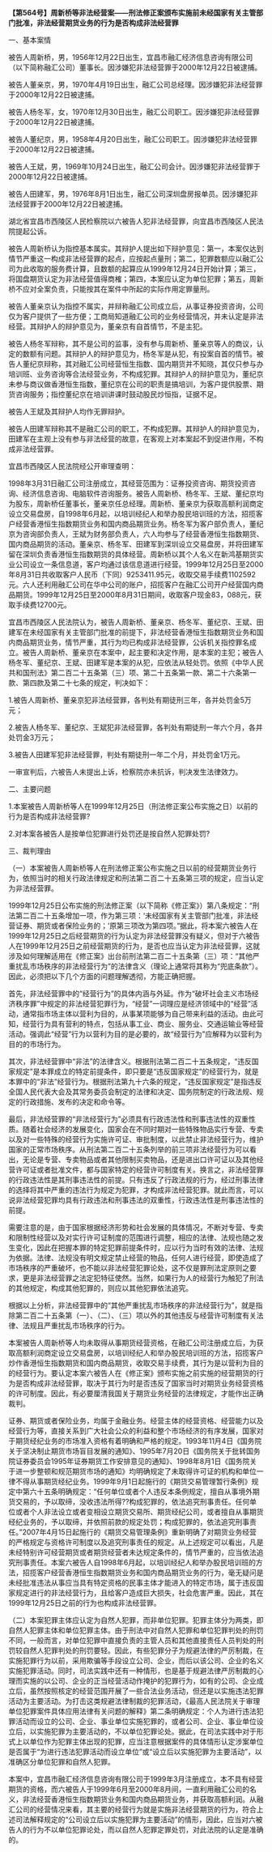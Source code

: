 **【第564号】周新桥等非法经营案——刑法修正案颁布实施前未经国家有关主管部门批准，非法经营期货业务的行为是否构成非法经营罪**

一、基本案情

被告人周新桥，男，1956年12月22日出生，宜昌市融汇经济信息咨询有限公司（以下简称融汇公司）董事长。因涉嫌犯非法经营罪于2000年12月22日被逮捕。

被告人董亲京，男，1970年4月19日出生，融汇公司总经理。因涉嫌犯非法经营罪于2000年12月22日被逮捕。

被告人杨冬军，女，1970年12月30日出生，融汇公司职工。因涉嫌犯非法经营罪于2000年12月22日被逮捕。

被告人董纪京，男，1958年4月20日出生，融汇公司职工。因涉嫌犯非法经营罪于2000年12月22日被逮捕。

被告人王斌，男，1969年10月24日出生，融汇公司会计。因涉嫌犯非法经营罪于2000年12月22日被逮捕。

被告人田建军，男，1976年8月1日出生，融汇公司深圳盘房报单员。因涉嫌犯非法经营罪于2000年12月22日被逮捕。

湖北省宜昌市西陵区人民检察院以六被告人犯非法经营罪，向宜昌市西陵区人民法院提起公诉。

被告人周新桥认为指控基本属实。其辩护人提出如下辩护意见：第一，本案仅达到情节严重这一构成非法经营罪的起点，应按起点量刑；第二，犯罪数额应以融汇公司为此收取的服务费计算，且数额的起算应从1999年12月24日开始计算；第三，将国盘期货认定为非法经营值得商榷；第四，本案应认定为单位犯罪；第五，周新桥不应对全案负责，只能按其在案件中所起的实际作用定罪量刑。

被告人董亲京认为指控不属实，并辩称融汇公司成立后，从事证券投资咨询，公司仅为客户提供了一些方便；工商局知道融汇公司的业务经营情况，并未认定是非法经营。其辩护人的辩护意见为，董亲京有自首情节，不是主犯。

被告人杨冬军辩称，其不是公司的监事，没有参与周新桥、董亲京等人的商议，认定的数额有问题。其辩护人的辩护意见为，杨冬军是从犯，有投案自首的情节。被告人董纪京辩称，其对融汇公司经营恒生指数、国内期货并不知晓，其仅只参与办培训班、业务咨询等合法经营业务，不构成犯罪。其辩护人的辩护意见为，董纪京未参与商议做香港恒生指数，董纪京在公司的职责是搞培训，为客户提供股票、期货咨询服务；指控董纪京在培训讲课时鼓动股民炒恒指，证据不足。

被告人王斌及其辩护人均作无罪辩护。

被告人田建军辩称其不是融汇公司的职工，不构成犯罪。其辩护人的辩护意见为，田建军在主观上没有参与非法经营的故意，在客观上对本案起不到促进作用，不构成非法经营罪。

宜昌市西陵区人民法院经公开审理查明：

1998年3月31日融汇公司注册成立，其经营范围为：证券投资咨询、期货投资咨询、经济信息咨询、电脑软件咨询服务。被告人周新桥、杨冬军、王斌、董纪京均为股东，周新桥任董事长，董亲京任总经理。周新桥、董亲京为获取高额利润商定设立交易盘房，自1998年6月起，以培训经纪人和举办股民培训班的方法，招揽客户经营香港恒生指数期货业务和国内商品期货业务。杨冬军为客户部负责人，董纪京为咨询部负责人，王斌为财务部负责人，六人均参与了经营香港恒生指数期货、国内商品期货的活动。董亲京、杨冬军、田建军到深圳设立交易盘房，并将田建军留在深圳负责香港恒生指数期货的具体经营。周新桥以其个人名义在新鸿基期货实业公司设立一条信息道，客户均通过该信息道进行经营。1999年12月25日至2000年8月31日共收取客户人民币（下同）9253411.95元，收取交易手续费1102592元。六人还利用融汇公司在华中公司的账户，招揽客户在融汇公司开户经营国内商品期货。1999年12月25日至2000年8月31日期间，收取客户现金83，088元，获取手续费12700元。

宜昌市西陵区人民法院认为，被告人周新桥、董亲京、杨冬军、董纪京、王斌、田建军在未经国家有关主管部门批准的前提下，非法经营香港恒生指数期货业务和国内商品期货业务，情节严重，其行为均已构成非法经营罪，公诉机关指控罪名成立。被告人周新桥、董亲京在本案中，起主要和决定作用，是本案的主犯；被告人杨冬军、董纪京、王斌、田建军是本案的从犯，应依法从轻处罚。依照《中华人民共和国刑法》第二百二十五条第（三）项、第二十五条第一款、第二十六条第一款、第四款及第二十七条的规定，判决如下：

1.被告人周新桥、董亲京犯非法经营罪，各判处有期徒刑三年，各并处罚金5万元；

2.被告人杨冬军、董纪京、王斌犯非法经营罪，各判处有期徒刑一年六个月，各并处罚金3万元；

3.被告人田建军犯非法经营罪，判处有期徒刑一年二个月，并处罚金1万元。

一审宣判后，六被告人未提出上诉，检察院亦未抗诉，判决发生法律效力。

二、主要问题

1.本案被告人周新桥等人在1999年12月25日（刑法修正案公布实施之日）以前的行为是否构成非法经营罪?

2.对本案各被告人是按单位犯罪进行处罚还是按自然人犯罪处罚?

三、裁判理由

（一）本案被告人周新桥等人在刑法修正案公布实施之日以前的经营期货业务行为，依照当时的相关行政法律规定和刑法第二百二十五条第三项的规定，应当认定为非法经营罪。

1999年12月25日公布实施的刑法修正案（以下简称《修正案》）第八条规定：“刑法第二百二十五条增加一项，作为第三项：‘未经国家有关主管部门批准，非法经营证券、期货或者保险业务的；’原第三项改为第四项。”据此，将本案六被告人在1999年12月25日之后经营期货的行为认定为非法经营罪没有疑义，但对于六被告人在1999年12月25日之前经营期货的行为，是否也应当认定为非法经营罪，这就涉及如何理解适用在《修正案》出台前刑法第二百二十五条第（三）项：“其他严重扰乱市场秩序的非法经营行为”的法律含义（理论上通常将其称为“兜底条款”）。因此，必须把以下几个方面的问题理解透彻，方能正确把握。

首先，非法经营罪中的“经营行为”的具体内涵与外延。作为“破坏社会主义市场经济秩序罪”中规定的非法经营犯罪行为，“经营”一词理应是经济领域中的“经营”活动，通常指市场主体以营利为目的，从事某项能够为自己带来利益的活动。由此可知，经营行为具有营利的特点，包括从事工业、商业、服务业、交通运输业等经营活动。强调此“经营”行为以营利为目的是必要的，故“经营行为”应解释为以营利为目的的市场行为。

其次，非法经营罪中“非法”的法律含义。根据刑法第二百二十五条规定，“违反国家规定”是本罪成立的特定前提条件，即只要是“违反国家规定”的经营行为，就是本罪中的“非法”经营行为。根据刑法第九十六条的规定，“违反国家规定”是指违反全国人民代表大会及其常务委员会制定的法律和决定、国务院制定的行政法规、规定的行政措施、发布的决定和命令等。

最后，非法经营罪的“非法经营行为”必须具有行政违法性和刑事违法性的双重性质。随着社会经济的发展变化，国家会在不同时期对一些特殊物品实行专营、专卖以及对一些特殊的经营行为实施许可证、审批制度，以此禁止非法经营行为，维护国家的正常市场秩序。从刑法第二百二十五条列举的前三项非法经营行为可以看出，无论是专营、专卖物品或者其他限制买卖物品，还是进出口许可证以及其他经营许可证或者批准文件，都与国家特定的经营许可制度有关。换言之，非法经营罪的行政违法性是其刑事违法性的前提。只有违反了行政法规的行为，经过刑事法律的选择将其中严重的违法行为规定为犯罪，才构成非法经营犯罪。就此而言，可以说非法经营犯罪均具有行政违法和刑事违法的双重性，行政违法性是刑事违法性的前提。

需要注意的是，由于国家根据经济形势和社会发展的具体情况，不断对专营、专卖和限制性经营以及对实行许可证制度的范围进行调整，相应的法律、法规也随之发生变化，因此在把握本罪的特定犯罪前提条件时，应以行为当时有效的法律、法规为依据。法律、法规没有明文规定禁止经营的物品，任何人进行经营，即使造成了市场秩序的严重破坏，也不能以非法经营犯罪论处，这不仅是罪刑法定原则之要求，更是非法经营罪之法定犯特征使然。当然，如果行为人的经营行为触犯了刑法的其他规定，构成其他犯罪的，则应以其他犯罪依法追究。

根据以上分析，非法经营罪中的“其他严重扰乱市场秩序的非法经营行为”，就是指除第二百二十五条第（一）、（二）、（三）项以外的其他违反与经营许可制度有关法律、法规且严重扰乱市场秩序的行为。

本案被告人周新桥等人均未取得从事期货经营资格，在融汇公司注册成立后，为获取高额利润商定设立交易盘房，以培训经纪人和举办股民培训班的方法，招揽客户炒作香港恒生指数期货和国内商品期货，收取交易手续费，其行为是以营利为目的的经营行为。要认定本案六被告人在《修正案》颁布实施之前实施的经营期货的行为是否构成非法经营罪，取决于其行为时是否违反了国家当时对期货业务经营资格的许可制度。因此，有必要厘清我国关于期货业务经营的法律规定，才能作出正确裁判。

证券、期货或者保险业务，均属于金融业务。经营主体的经营资格、经营能力以及经营行为等，直接关系到广大社会公众的利益和整个市场经济的有序发展，国家对于期货经纪业务的市场准入资格有着明确和严格的规定。1993年11月4日《国务院关于坚决制止期货市场盲目发展的通知》、1995年7月20日《国务院关于批转国务院证券委员会1995年证券期货工作安排意见的通知》、1998年8月1日《国务院关于进一步整顿和规范期货市场的通知》均明确规定了未取得许可证的机构和单位一律不得从事期货经纪业务。1999年9月1日起施行的《期货交易管理暂行条例》规定中第六十五条明确规定：“任何单位或者个人违反本条例规定，擅自从事境外期货交易的，予以取缔，没收违法所得??构成犯罪的，依法追究刑事责任。任何单位或者个人非法设立或者变相设立期货交易所、期货经纪公司，或者擅自从事期货经纪业务的，予以取缔，并依照前款的规定处罚；构成犯罪的，依法追究刑事责任。”2007年4月15日起施行的《期货交易管理条例》重新明确了对期货业务经营的严格规定与资格许可制度以及追究刑事责任的规定。从上述规定可以看出，凡是未经特别许可经营期货或者期货经营者未达规定条件的，情节严重的，应当依法追究刑事责任。本案六被告人自1998年6月起，以培训经纪人和举办股民培训班的方法，招揽客户经营香港恒生指数期货业务和国内商品期货业务的行为，毫无疑问是未经批准违法从事应当具有特定资格的民事主体才能进入的特定市场，属于违反国家规定进行的非法经营行为，且给客户造成巨大损失，社会危害严重。因此，其在1999年12月25日之前的行为也构成非法经营罪。

（二）本案犯罪主体应认定为自然人犯罪，而非单位犯罪。犯罪主体分为两类，即自然人犯罪主体和单位犯罪主体。由于刑法中对自然人犯罪和单位犯罪判处的刑罚不同，一般而言，对单位犯罪中直接负责的主管人员和其他直接责任人员判处的刑罚较自然人犯罪判处的刑罚要轻。因此，有些犯罪分子为规避法律的严厉制裁，在实施犯罪行为以前，采用欺骗等手段设立公司、企业，而后以该公司、企业的名义实施犯罪活动。同时，司法实践中还有一种情形，也是基于规避法律严厉制裁的心理而实施的以公司、企业的正当经营活动作掩护的犯罪行为，如有的公司、企业成立后，虽然按照核定的经营范围开展了一些合法业务活动，但还是以实施违法犯罪活动为主要活动。为打击这类规避法律制裁的犯罪活动，《最高人民法院关于审理单位犯罪案件具体应用法律有关问题的解释》第二条明确规定：个人为进行违法犯罪活动而设立的公司、企业、事业单位实施犯罪的，或者公司、企业、事业单位设立后，以实施犯罪为主要活动的，不以单位犯罪论处。据此，在司法实践中对于形式上以单位作为犯罪主体出现的犯罪，应当注意根据案件的具体情形认定涉案单位是否属于“为进行违法犯罪活动而设立单位”或“设立后以实施犯罪为主要活动”，以准确区分单位犯罪和自然人犯罪。

本案中，宜昌市融汇经济信息咨询有限公司于1999年3月注册成立，本不具有经营期货的资格，而六被告人于1999年6月至2000年8月间，一直利用融汇公司的名义，非法经营香港恒生指数期货业务和国内商品期货业务，并获取高额利润。从融汇公司的经营情况来看，其主要的经营行为就是实施非法经营期货的行为，符合上述司法解释规定的“公司设立后以实施犯罪为主要活动”的情形，因此，应当对六被告人的行为不以单位犯罪论处，而以自然人犯罪定罪处罚，对此法院的认定是准确的。